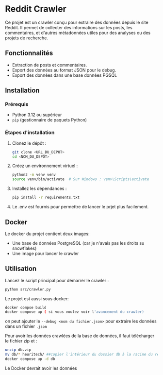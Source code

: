 # Reddit Crawler

Ce projet est un crawler conçu pour extraire des données depuis le site Reddit. Il permet de collecter des informations sur les posts, les commentaires, et d'autres métadonnées utiles pour des analyses ou des projets de recherche.

## Fonctionnalités
- Extraction de posts et commentaires.
- Export des données au format JSON pour le debug.
-  Export des données dans une base données PGSQL

## Installation

### Prérequis
- Python 3.12 ou supérieur
- `pip` (gestionnaire de paquets Python)

### Étapes d'installation
1. Clonez le dépôt :
    ```bash
    git clone <URL_DU_DEPOT>
    cd <NOM_DU_DEPOT>
    ```

2. Créez un environnement virtuel :
    ```bash
    python3 -m venv venv
    source venv/bin/activate  # Sur Windows : venv\Scripts\activate
    ```

3. Installez les dépendances :
    ```bash
    pip install -r requirements.txt
    ```
4. Le .env est fournis pour permettre de lancer le prjet plus facilement.

## Docker

Le docker du projet contient deux images:
- Une base de données PostgreSQL (car je n'avais pas les droits su snowflakes)
- Une image pour lancer le crawler

## Utilisation
Lancez le script principal pour démarrer le crawler :
```bash
python src/crawler.py 
```
Le projet est aussi sous docker:
```bash
docker compse build
docker compose up ( si vous voulez voir l'avancement du crawler)
```

on peut ajouter le `--debug <nom du fichier.json>` pour extraire les données dans un fichier `.json` 

Pour avoir les données crawlées de la base de données, il faut télécharger le fichier zip et : 
```bash 
unzip db.zip
mv db/* heuritech/ ##copier l'intérieur du dossier db à la racine du repo
docker compose up -d db 
```
Le Docker devrait avoir les données